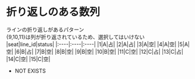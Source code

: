 # 折り返しのある数列
ラインの折り返しがあるパターン  
{9,10,11}は列が折り返されているため、選択してはいけない
|seat|line_id|status|
|:----|:----|:----|
|1|A|占|
|2|A|占|
|3|A|空|
|4|A|空|
|5|A|空|
|6|B|占|
|7|B|空|
|8|B|空|
|9|B|空|
|10|B|空|
|11|C|空|
|12|C|占|
|13|C|占|
|14|C|空|
|15|C|空|

- NOT EXISTS
